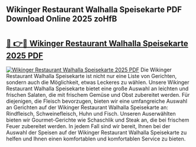 ## Wikinger Restaurant Walhalla Speisekarte PDF Download Online 2025 zoHfB

# <h2><a href="http://gc7t89b.nevu.top/?p=Wikinger+Restaurant+Walhalla+Speisekarte">🔗 👉🔴 Wikinger Restaurant Walhalla Speisekarte 2025 PDF</a></h2>

[![Wikinger Restaurant Walhalla Speisekarte 2025 PDF](https://i.imgur.com/dBaPXMq.png)](http://gc7t89b.nevu.top/?p=Wikinger+Restaurant+Walhalla+Speisekarte)
Die Wikinger Restaurant Walhalla Speisekarte ist nicht nur eine Liste von Gerichten, sondern auch die Möglichkeit, etwas Leckeres zu wählen. Unsere Wikinger Restaurant Walhalla Speisekarte bietet eine große Auswahl an leichten und frischen Salaten, die mit frischem Gemüse und Obst zubereitet werden. Für diejenigen, die Fleisch bevorzugen, bieten wir eine umfangreiche Auswahl an Gerichten auf der Wikinger Restaurant Walhalla Speisekarte an: Rindfleisch, Schweinefleisch, Huhn und Fisch. Unseren Auserwählten bieten wir Gourmet-Gerichte wie Schaschlik und Steak an, die bei frischem Feuer zubereitet werden. In jedem Fall sind wir bereit, Ihnen bei der Auswahl der Speisen auf der Wikinger Restaurant Walhalla Speisekarte zu helfen und Ihnen einen komfortablen und komfortablen Service zu bieten.
